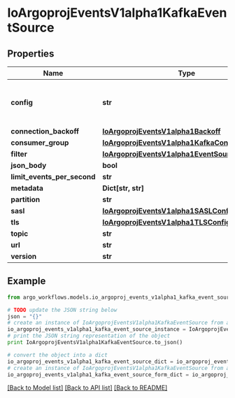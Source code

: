 # IoArgoprojEventsV1alpha1KafkaEventSource


## Properties

Name | Type | Description | Notes
------------ | ------------- | ------------- | -------------
**config** | **str** | Yaml format Sarama config for Kafka connection. It follows the struct of sarama.Config. See https://github.com/Shopify/sarama/blob/main/config.go e.g.  consumer:   fetch:     min: 1 net:   MaxOpenRequests: 5  +optional | [optional] 
**connection_backoff** | [**IoArgoprojEventsV1alpha1Backoff**](IoArgoprojEventsV1alpha1Backoff.md) |  | [optional] 
**consumer_group** | [**IoArgoprojEventsV1alpha1KafkaConsumerGroup**](IoArgoprojEventsV1alpha1KafkaConsumerGroup.md) |  | [optional] 
**filter** | [**IoArgoprojEventsV1alpha1EventSourceFilter**](IoArgoprojEventsV1alpha1EventSourceFilter.md) |  | [optional] 
**json_body** | **bool** |  | [optional] 
**limit_events_per_second** | **str** |  | [optional] 
**metadata** | **Dict[str, str]** |  | [optional] 
**partition** | **str** |  | [optional] 
**sasl** | [**IoArgoprojEventsV1alpha1SASLConfig**](IoArgoprojEventsV1alpha1SASLConfig.md) |  | [optional] 
**tls** | [**IoArgoprojEventsV1alpha1TLSConfig**](IoArgoprojEventsV1alpha1TLSConfig.md) |  | [optional] 
**topic** | **str** |  | [optional] 
**url** | **str** |  | [optional] 
**version** | **str** |  | [optional] 

## Example

```python
from argo_workflows.models.io_argoproj_events_v1alpha1_kafka_event_source import IoArgoprojEventsV1alpha1KafkaEventSource

# TODO update the JSON string below
json = "{}"
# create an instance of IoArgoprojEventsV1alpha1KafkaEventSource from a JSON string
io_argoproj_events_v1alpha1_kafka_event_source_instance = IoArgoprojEventsV1alpha1KafkaEventSource.from_json(json)
# print the JSON string representation of the object
print IoArgoprojEventsV1alpha1KafkaEventSource.to_json()

# convert the object into a dict
io_argoproj_events_v1alpha1_kafka_event_source_dict = io_argoproj_events_v1alpha1_kafka_event_source_instance.to_dict()
# create an instance of IoArgoprojEventsV1alpha1KafkaEventSource from a dict
io_argoproj_events_v1alpha1_kafka_event_source_form_dict = io_argoproj_events_v1alpha1_kafka_event_source.from_dict(io_argoproj_events_v1alpha1_kafka_event_source_dict)
```
[[Back to Model list]](../README.md#documentation-for-models) [[Back to API list]](../README.md#documentation-for-api-endpoints) [[Back to README]](../README.md)


